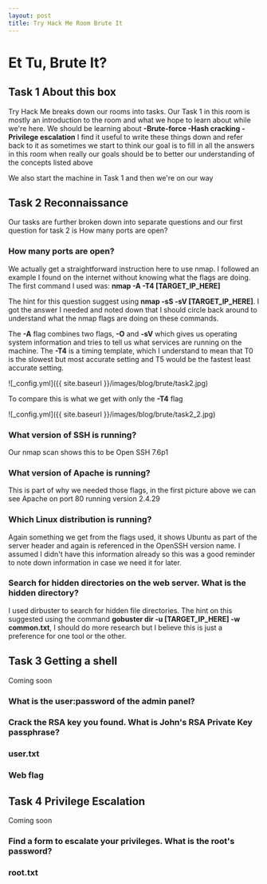 ```yaml
---
layout: post
title: Try Hack Me Room Brute It
---
```


# Et Tu, Brute It?

## Task 1 About this box

Try Hack Me breaks down our rooms into tasks. Our Task 1 in this room is mostly an introduction to the room and what we hope to learn about while we're here.
We should be learning about **-Brute-force -Hash cracking -Privilege escalation**
I find it useful to write these things down and refer back to it as sometimes we start to think our goal is to fill in all the answers in this room when really our goals should be to better our understanding of the concepts listed above

We also start the machine in Task 1 and then we're on our way

## Task 2 Reconnaissance

Our tasks are further broken down into separate questions and our first question for task 2 is How many ports are open?

### How many ports are open?

We actually get a straightforward instruction here to use nmap. I followed an example I found on the internet without knowing what the flags are doing. The first command I used was: **nmap -A -T4 [TARGET_IP_HERE]**

The hint for this question suggest using **nmap -sS -sV [TARGET_IP_HERE]**. I got the answer I needed and noted down that I should circle back around to understand what the nmap flags are doing on these commands.

The **-A** flag combines two flags, **-O** and **-sV** which gives us operating system information and tries to tell us what services are running on the machine. The **-T4** is a timing template, which I understand to mean that T0 is the slowest but most accurate setting and T5 would be the fastest least accurate setting.

![_config.yml]({{ site.baseurl }}/images/blog/brute/task2.jpg)

To compare this is what we get with only the **-T4** flag

![_config.yml]({{ site.baseurl }}/images/blog/brute/task2_2.jpg)

### What version of SSH is running?

Our nmap scan shows this to be Open SSH 7.6p1

### What version of Apache is running?

This is part of why we needed those flags, in the first picture above we can see Apache on port 80 running version 2.4.29

### Which Linux distribution is running?

Again something we get from the flags used, it shows Ubuntu as part of the server header and again is referenced in the OpenSSH version name. I assumed I didn't have this information already so this was a good reminder to note down information in case we need it for later.

### Search for hidden directories on the web server. What is the hidden directory?

I used dirbuster to search for hidden file directories. The hint on this suggested using the command **gobuster dir -u [TARGET_IP_HERE] -w common.txt**, I should do more research but I believe this is just a preference for one tool or the other.

## Task 3 Getting a shell

Coming soon

### What is the user:password of the admin panel?

### Crack the RSA key you found. What is John's RSA Private Key passphrase?

### user.txt

### Web flag

## Task 4 Privilege Escalation

Coming soon

### Find a form to escalate your privileges. What is the root's password?

### root.txt

